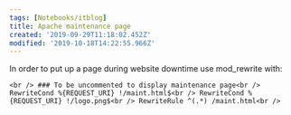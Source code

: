 ```yaml
---
tags: [Notebooks/itblog]
title: Apache maintenance page
created: '2019-09-29T11:18:02.452Z'
modified: '2019-10-18T14:22:55.966Z'
---
```


In order to put up a page during website downtime use mod_rewrite with:

`<br />
        ### To be uncommented to display maintenance page<br />
        RewriteCond %{REQUEST_URI} !/maint.html$<br />
        RewriteCond %{REQUEST_URI} !/logo.png$<br />
        RewriteRule ^(.*) /maint.html<br />
   `

